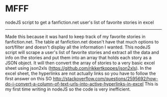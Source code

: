 # MFFF
nodeJS script to get a fanfiction.net user's list of favorite stories in excel

--------------------------------------------------------------------------------------------------

Made this because it was hard to keep track of my favorite stories in fanfiction.net. 
The table at fanfiction.net doesn't have that much options to sort/filter and doesn't display all the information I wanted. 
This nodeJS script will scrape a user's list of favorite stories and extract all the data and info on the stories and put them into an array that holds each story as a JSON object. It will then convert the array of stories to a very basic excel sheet using json2xls (https://github.com/rikkertkoppes/json2xls). In the excel sheet, the hyperlinks are not actually links so you have to follow the first answer on this SO http://stackoverflow.com/questions/2595692/how-do-i-convert-a-column-of-text-urls-into-active-hyperlinks-in-excel
This is my first time writing in nodeJS so the code is very inefficient.

